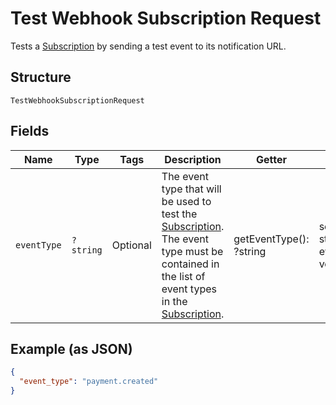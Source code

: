
# Test Webhook Subscription Request

Tests a [Subscription](../../doc/models/webhook-subscription.md) by sending a test event to its notification URL.

## Structure

`TestWebhookSubscriptionRequest`

## Fields

| Name | Type | Tags | Description | Getter | Setter |
|  --- | --- | --- | --- | --- | --- |
| `eventType` | `?string` | Optional | The event type that will be used to test the [Subscription](entity:WebhookSubscription). The event type must be<br>contained in the list of event types in the [Subscription](entity:WebhookSubscription). | getEventType(): ?string | setEventType(?string eventType): void |

## Example (as JSON)

```json
{
  "event_type": "payment.created"
}
```


